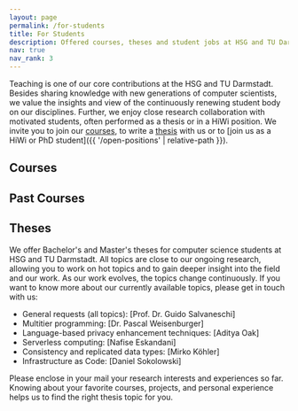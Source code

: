 ```yaml
---
layout: page
permalink: /for-students
title: For Students
description: Offered courses, theses and student jobs at HSG and TU Darmstadt.
nav: true
nav_rank: 3
---
```


Teaching is one of our core contributions at the HSG and TU Darmstadt.
Besides sharing knowledge with new generations of computer scientists,
we value the insights and view of the continuously renewing student body on our disciplines.
Further, we enjoy close research collaboration with motivated students,
often performed as a thesis or in a HiWi position.
We invite you to join our [courses](courses),
to write a [thesis](#theses) with us or to [join us as a HiWi or PhD student]({{ '/open-positions' | relative-path }}).

## Courses

## Past Courses

## Theses

We offer Bachelor's and Master's theses
for computer science students at HSG and TU Darmstadt.
All topics are close to our ongoing research,
allowing you to work on hot topics
and to gain deeper insight into the field and our work.
As our work evolves, the topics change continuously.
If you want to know more about our currently available topics,
please get in touch with us:

* General requests (all topics): [Prof. Dr. Guido Salvaneschi]
* Multitier programming: [Dr. Pascal Weisenburger]
* Language-based privacy enhancement techniques: [Aditya Oak]
* Serverless computing: [Nafise Eskandani]
* Consistency and replicated data types: [Mirko Köhler]
* Infrastructure as Code: [Daniel Sokolowski]

Please enclose in your mail your research interests and experiences so far.
Knowing about your favorite courses, projects, and personal experience
helps us to find the right thesis topic for you.
